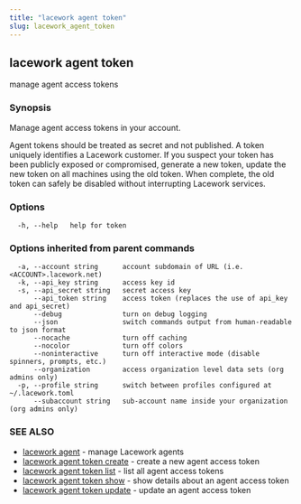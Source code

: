 ```yaml
---
title: "lacework agent token"
slug: lacework_agent_token
---
```


## lacework agent token

manage agent access tokens

### Synopsis

Manage agent access tokens in your account.

Agent tokens should be treated as secret and not published. A token uniquely identifies
a Lacework customer. If you suspect your token has been publicly exposed or compromised,
generate a new token, update the new token on all machines using the old token. When
complete, the old token can safely be disabled without interrupting Lacework services.

### Options

```
  -h, --help   help for token
```

### Options inherited from parent commands

```
  -a, --account string      account subdomain of URL (i.e. <ACCOUNT>.lacework.net)
  -k, --api_key string      access key id
  -s, --api_secret string   secret access key
      --api_token string    access token (replaces the use of api_key and api_secret)
      --debug               turn on debug logging
      --json                switch commands output from human-readable to json format
      --nocache             turn off caching
      --nocolor             turn off colors
      --noninteractive      turn off interactive mode (disable spinners, prompts, etc.)
      --organization        access organization level data sets (org admins only)
  -p, --profile string      switch between profiles configured at ~/.lacework.toml
      --subaccount string   sub-account name inside your organization (org admins only)
```

### SEE ALSO

* [lacework agent](/cli/commands/lacework_agent/)	 - manage Lacework agents
* [lacework agent token create](/cli/commands/lacework_agent_token_create/)	 - create a new agent access token
* [lacework agent token list](/cli/commands/lacework_agent_token_list/)	 - list all agent access tokens
* [lacework agent token show](/cli/commands/lacework_agent_token_show/)	 - show details about an agent access token
* [lacework agent token update](/cli/commands/lacework_agent_token_update/)	 - update an agent access token

